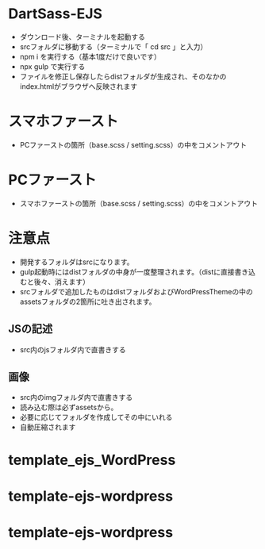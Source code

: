 # DartSass-EJS
- ダウンロード後、ターミナルを起動する
- srcフォルダに移動する（ターミナルで「 cd src 」と入力）
- npm i を実行する（基本1度だけで良いです）
- npx gulp で実行する
- ファイルを修正し保存したらdistフォルダが生成され、そのなかのindex.htmlがブラウザへ反映されます

# スマホファースト
- PCファーストの箇所（base.scss / setting.scss）の中をコメントアウト

# PCファースト
- スマホファーストの箇所（base.scss / setting.scss）の中をコメントアウト


# 注意点
- 開発するフォルダはsrcになります。
- gulp起動時にはdistフォルダの中身が一度整理されます。（distに直接書き込むと後々、消えます）
- srcフォルダで追加したものはdistフォルダおよびWordPressThemeの中のassetsフォルダの2箇所に吐き出されます。


## JSの記述
- src内のjsフォルダ内で直書きする


## 画像
- src内のimgフォルダ内で直書きする
- 読み込む際は必ずassetsから。
- 必要に応じてフォルダを作成してその中にいれる
- 自動圧縮されます
# template_ejs_WordPress
# template-ejs-wordpress
# template-ejs-wordpress
